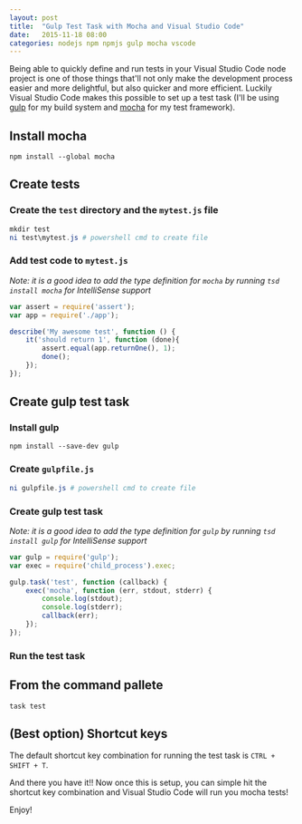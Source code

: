 ```yaml
---
layout: post
title:  "Gulp Test Task with Mocha and Visual Studio Code"
date:   2015-11-18 08:00
categories: nodejs npm npmjs gulp mocha vscode
---
```

Being able to quickly define and run tests in your Visual Studio Code node project is one of those things that'll not only make the development process easier and more delightful, but also quicker and more efficient.  Luckily Visual Studio Code makes this possible to set up a test task (I'll be using [gulp](http://gulpjs.com/) for my build system and [mocha](http://mochajs.org/) for my test framework).

## Install mocha

```
npm install --global mocha
```

## Create tests

### Create the `test` directory and the `mytest.js` file

```powershell
mkdir test
ni test\mytest.js # powershell cmd to create file
```

### Add test code to `mytest.js`

*Note: it is a good idea to add the type definition for `mocha` by running `tsd install mocha` for IntelliSense support*

```javascript
var assert = require('assert');
var app = require('./app');

describe('My awesome test', function () {
    it('should return 1', function (done){
        assert.equal(app.returnOne(), 1);
        done();
    });
});
```

## Create gulp test task

### Install gulp

```
npm install --save-dev gulp
```

### Create `gulpfile.js`

```powershell
ni gulpfile.js # powershell cmd to create file
```

### Create gulp test task

*Note: it is a good idea to add the type definition for `gulp` by running `tsd install gulp` for IntelliSense support*

```javascript
var gulp = require('gulp');
var exec = require('child_process').exec;

gulp.task('test', function (callback) {
    exec('mocha', function (err, stdout, stderr) {
        console.log(stdout);
        console.log(stderr);
        callback(err);
    });
});
```

### Run the test task

## From the command pallete

```
task test
```

## (Best option) Shortcut keys

The default shortcut key combination for running the test task is `CTRL + SHIFT + T`.

And there you have it!!  Now once this is setup, you can simple hit the shortcut key combination and Visual Studio Code will run you mocha tests!

Enjoy!